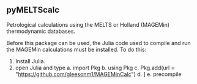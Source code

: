 ## pyMELTScalc

Petrological calculations using the MELTS or Holland (MAGEMin) thermodynamic databases.

Before this package can be used, the Julia code used to compile and run the MAGEMin calculations must be installed. To do this:
1. Install Julia.
2. open Julia and type
a. import Pkg
b. using Pkg
c. Pkg.add(url = "https://github.com/gleesonm1/MAGEMinCalc")
d. ]
e. precompile

